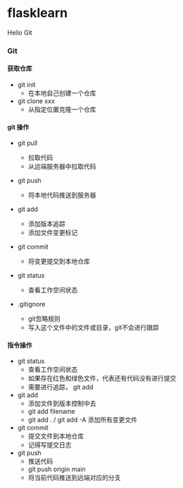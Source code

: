 # flasklearn
Hello Git

### Git

#### 获取仓库
- git init
    - 在本地自己创建一个仓库
- git clone xxx
    - 从指定位置克隆一个仓库

#### git 操作
- git pull
    - 拉取代码
    - 从远端服务器中拉取代码
- git push
    - 将本地代码推送到服务器
- git add
    - 添加版本追踪
    - 添加文件变更标记
- git commit
    - 将变更提交到本地仓库
    
- git status
    - 查看工作空间状态
- .gitignore
    - git忽略规则
    - 写入这个文件中的文件或目录，git不会进行跟踪
    
#### 指令操作
- git status
    - 查看工作空间状态
    - 如果存在红色和绿色文件，代表还有代码没有进行提交
    - 需要进行追踪， git add
- git add 
    - 添加文件到版本控制中去
    - git add filename
    - git add . / git add -A 添加所有变更文件
- git commit
    - 提交文件到本地仓库
    - 记得写提交日志
- git push
    - 推送代码
    - git push origin main
    - 将当前代码推送到远端对应的分支
